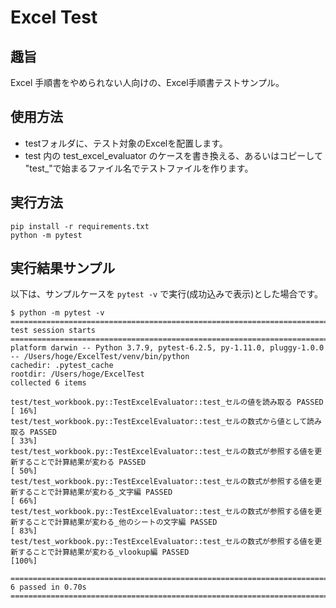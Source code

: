 # Excel Test

## 趣旨

Excel 手順書をやめられない人向けの、Excel手順書テストサンプル。

## 使用方法

- testフォルダに、テスト対象のExcelを配置します。
- test 内の test_excel_evaluator のケースを書き換える、あるいはコピーして "test_"で始まるファイル名でテストファイルを作ります。

## 実行方法

```bash: ExcelTest直下にて
pip install -r requirements.txt
python -m pytest
```

## 実行結果サンプル

以下は、サンプルケースを `pytest -v` で実行(成功込みで表示)とした場合です。

```
$ python -m pytest -v
========================================================================== test session starts ===========================================================================
platform darwin -- Python 3.7.9, pytest-6.2.5, py-1.11.0, pluggy-1.0.0 -- /Users/hoge/ExcelTest/venv/bin/python
cachedir: .pytest_cache
rootdir: /Users/hoge/ExcelTest
collected 6 items                                                                                                                                                        

test/test_workbook.py::TestExcelEvaluator::test_セルの値を読み取る PASSED                                                                                          [ 16%]
test/test_workbook.py::TestExcelEvaluator::test_セルの数式から値として読み取る PASSED                                                                              [ 33%]
test/test_workbook.py::TestExcelEvaluator::test_セルの数式が参照する値を更新することで計算結果が変わる PASSED                                                      [ 50%]
test/test_workbook.py::TestExcelEvaluator::test_セルの数式が参照する値を更新することで計算結果が変わる_文字編 PASSED                                               [ 66%]
test/test_workbook.py::TestExcelEvaluator::test_セルの数式が参照する値を更新することで計算結果が変わる_他のシートの文字編 PASSED                                   [ 83%]
test/test_workbook.py::TestExcelEvaluator::test_セルの数式が参照する値を更新することで計算結果が変わる_vlookup編 PASSED                                            [100%]

=========================================================================== 6 passed in 0.70s ============================================================================
```
